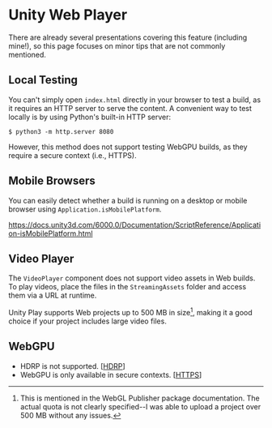 # Unity Web Player

There are already several presentations covering this feature (including mine!),
so this page focuses on minor tips that are not commonly mentioned.

## Local Testing

You can't simply open `index.html` directly in your browser to test a build,
as it requires an HTTP server to serve the content. A convenient way to test
locally is by using Python's built-in HTTP server:

```
$ python3 -m http.server 8080
```

However, this method does not support testing WebGPU builds, as they require 
a secure context (i.e., HTTPS).

## Mobile Browsers

You can easily detect whether a build is running on a desktop or mobile browser 
using `Application.isMobilePlatform`.

https://docs.unity3d.com/6000.0/Documentation/ScriptReference/Application-isMobilePlatform.html

## Video Player

The `VideoPlayer` component does not support video assets in Web builds. To
play videos, place the files in the `StreamingAssets` folder and access them 
via a URL at runtime.

Unity Play supports Web projects up to 500 MB in size[^1], making it a good
choice if your project includes large video files.

[^1]: This is mentioned in the WebGL Publisher package documentation. The actual 
quota is not clearly specified--I was able to upload a project over 500 MB
without any issues.

## WebGPU

- HDRP is not supported. [[HDRP]]
- WebGPU is only available in secure contexts. [[HTTPS]]

[HDRP]: https://discussions.unity.com/t/early-access-to-the-new-webgpu-backend-in-unity-2023-3/933493/202  
[HTTPS]: https://developer.mozilla.org/en-US/docs/Web/Security/Secure_Contexts#when_is_a_context_considered_secure
